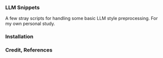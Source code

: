 ### LLM Snippets

A few stray scripts for handling some basic LLM style preprocessing. For my own personal study.

### Installation

### Credit, References

